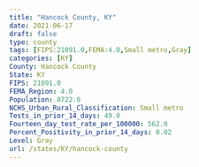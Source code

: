 ```yaml
---
title: "Hancock County, KY"
date: 2021-06-17
draft: false
type: county
tags: [FIPS:21091.0,FEMA:4.0,Small metro,Gray]
categories: [KY]
County: Hancock County
State: KY
FIPS: 21091.0
FEMA_Region: 4.0
Population: 8722.0
NCHS_Urban_Rural_Classification: Small metro
Tests_in_prior_14_days: 49.0
Fourteen_day_test_rate_per_100000: 562.0
Percent_Positivity_in_prior_14_days: 0.02
Level: Gray
url: /states/KY/hancock-county
---
```




